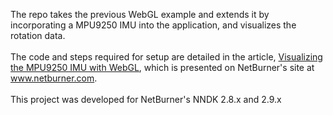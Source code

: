 The repo takes the previous WebGL example and extends it by incorporating a MPU9250 IMU into the application, and visualizes the rotation data.
<br><br>
The code and steps required for setup are detailed in the article, [Visualizing the MPU9250 IMU with WebGL](https://www.netburner.com/learn/visualizing-the-mpu9250-imu-with-webgl/),
which is presented on NetBurner's site at www.netburner.com.
<br><br>
This project was developed for NetBurner's NNDK 2.8.x and 2.9.x
